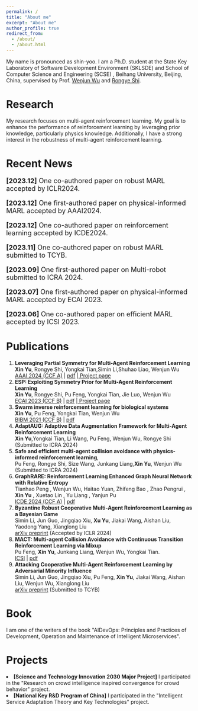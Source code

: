 ```yaml
---
permalink: /
title: "About me"
excerpt: "About me"
author_profile: true
redirect_from: 
  - /about/
  - /about.html
---
```


My name is pronounced as shin-yoo. I am a Ph.D. student at the State Key Laboratory of Software Development Environment (SKLSDE) and School of Computer Science and Engineering (SCSE) , Beihang University, Beijing, China, supervised by Prof. <a href="https://www.researchgate.net/profile/Wenjun-Wu-15">Wenjun Wu</a> and <a href="https://rongyeshi.github.io/">Rongye Shi</a>.

Research
======
My research focuses on multi-agent reinforcement learning. My goal is to enhance the performance of reinforcement learning by leveraging prior knowledge, particularly physics knowledge. Additionally, I have a strong interest in the robustness of multi-agent reinforcement learning.

Recent News
======
<p style="font-size:18px"> <strong>[2023.12]</strong> One co-authored paper on robust MARL accepted by ICLR2024.</p>
<p style="font-size:18px"> <strong>[2023.12]</strong> One first-authored paper on physical-informed MARL accepted by AAAI2024.</p>
<p style="font-size:18px"> <strong>[2023.12]</strong> One co-authored paper on reinforcement learning accepted by ICDE2024.</p>
<p style="font-size:18px"> <strong>[2023.11]</strong> One co-authored paper on robust MARL submitted to TCYB.</p>
<p style="font-size:18px"> <strong>[2023.09]</strong> One first-authored paper on Multi-robot submitted to ICRA 2024.</p>
<p style="font-size:18px"> <strong>[2023.07]</strong> One first-authored paper on physical-informed MARL accepted by ECAI 2023.</p>
<p style="font-size:18px"> <strong>[2023.06]</strong> One co-authored paper on efficient MARL accepted by ICSI 2023.</p>



Publications
======
1. **Leveraging Partial Symmetry for Multi-Agent Reinforcement Learning** <br>**Xin Yu**, Rongye Shi, Yongkai Tian,Simin Li,Shuhao Liao, Wenjun Wu <br> <a href="https://aaai.org/aaai-conference/">AAAI 2024 (CCF A)</a> $\vert$ <a href="../files/pse.pdf">pdf</a> $\vert$<a href="https://xinyu-site.github.io/PSE/"> Project page</a>
2. **ESP: Exploiting Symmetry Prior for Multi-Agent Reinforcement Learning** <br>**Xin Yu**, Rongye Shi, Pu Feng, Yongkai Tian, Jie Luo, Wenjun Wu <br><a href="https://ecai2023.eu/">ECAI 2023 (CCF B)</a> $\vert$ <a href="../files/ecai.pdf">pdf</a> $\vert$<a href="https://xinyu-site.github.io/esp-marl"> Project page</a>
3. **Swarm inverse reinforcement learning for biological systems** <br>**Xin Yu**, Pu Feng, Yongkai Tian, Wenjun Wu<br><a href="https://ieeebibm.org/BIBM2021/">BIBM 2021 (CCF B)</a> $\vert$ <a href="../files/bibm.pdf">pdf</a> 
4. **AdaptAUG: Adaptive Data Augmentation Framework for Multi-Agent Reinforcement Learning** <br>**Xin Yu**,Yongkai Tian, Li Wang, Pu Feng, Wenjun Wu, Rongye Shi<br>  (Submitted to ICRA 2024)
5. **Safe and efficient multi-agent collision avoidance with physics-informed reinforcement learning**,<br>Pu Feng, Rongye Shi, Size Wang, Junkang Liang,**Xin Yu**, Wenjun Wu <br> (Submitted to ICRA 2024)
6. **GraphRARE: Reinforcement Learning Enhanced Graph Neural Network with Relative Entropy** <br>Tianhao Peng , Wenjun Wu, Haitao Yuan, Zhifeng Bao , Zhao Pengrui , **Xin Yu** , Xuetao Lin , Yu Liang , Yanjun Pu
 <br> <a href="https://icde2024.github.io/">ICDE 2024 (CCF A)</a> $\vert$ <a href="../files/graphrare.pdf">pdf</a> 
7. **Byzantine Robust Cooperative Multi-Agent Reinforcement Learning as a Bayesian Game** <br>Simin Li, Jun Guo, Jingqiao Xiu, **Xu Yu**, Jiakai Wang, Aishan Liu, Yaodong Yang, Xianglong Liu<br><a href="https://arxiv.org/pdf/2305.12872.pdf">arXiv preprint</a> (Accepted by ICLR 2024)
8. **MACT: Multi-agent Collision Avoidance with Continuous Transition Reinforcement Learning via Mixup** <br>Pu Feng, **Xin Yu**, Junkang Liang, Wenjun Wu, Yongkai Tian. <br><a href="https://link.springer.com/conference/swarm">ICSI</a> $\vert$ <a href="../files/icsi.pdf">pdf</a>
9. **Attacking Cooperative Multi-Agent Reinforcement Learning by Adversarial Minority Influence** <br>Simin Li, Jun Guo, Jingqiao Xiu, Pu Feng, **Xin Yu**, Jiakai Wang, Aishan Liu, Wenjun Wu, Xianglong Liu<br>
<a href="https://arxiv.org/pdf/2302.03322.pdf">arXiv preprint</a> (Submitted to TCYB)

Book
======
I am one of the writers of the book "AIDevOps: Principles and Practices of Development, Operation and Maintenance of Intelligent Microservices".

Projects
======
  <li><strong>[Science and Technology Innovation 2030 Major Project]</strong> I participated in the "Research on crowd intelligence inspired convergence for crowd behavior" project.     
  </li>
  
  <li><strong>[National Key R&D Program of China]</strong> I participated in the "Intelligent Service Adaptation Theory and Key Technologies" project. 
</li>